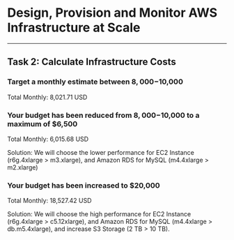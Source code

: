 # Design, Provision and Monitor AWS Infrastructure at Scale

---

## Task 2: Calculate Infrastructure Costs

### Target a monthly estimate between $8,000-$10,000

Total Monthly: 8,021.71 USD


### Your budget has been reduced from $8,000-$10,000 to a maximum of $6,500

Total Monthly: 6,015.68 USD

Solution: We will choose the lower performance for EC2 Instance (r6g.4xlarge > m3.xlarge), and Amazon RDS for MySQL (m4.4xlarge > m2.xlarge)

### Your budget has been increased to $20,000

Total Monthly: 18,527.42 USD

Solution: We will choose the high performance for EC2 Instance (r6g.4xlarge > c5.12xlarge), and Amazon RDS for MySQL (m4.4xlarge > db.m5.4xlarge), and increase S3 Storage (2 TB > 10 TB).
